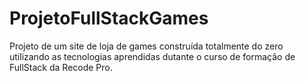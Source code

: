 # ProjetoFullStackGames

Projeto de um site de loja de games construída totalmente do zero utilizando as tecnologias aprendidas dutante o curso de formação de FullStack da Recode Pro.
